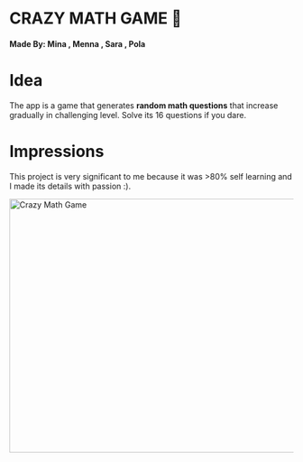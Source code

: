 # CRAZY MATH GAME 🫠
#### Made By: Mina , Menna , Sara , Pola
# Idea
The app is a game that generates **random math questions** that increase gradually in challenging level.
Solve its 16 questions if you dare.

# Impressions
This project is very significant to me because it was >80% self learning and I made its details with passion :).

<div>
  <img src="https://github.com/Mina012/CRAZY-MATH-GAME/assets/169512114/1a999bae-9f16-4aaa-bcea-8cfb20dd6904" alt="Crazy Math Game" width="900" height="450">
</div>
